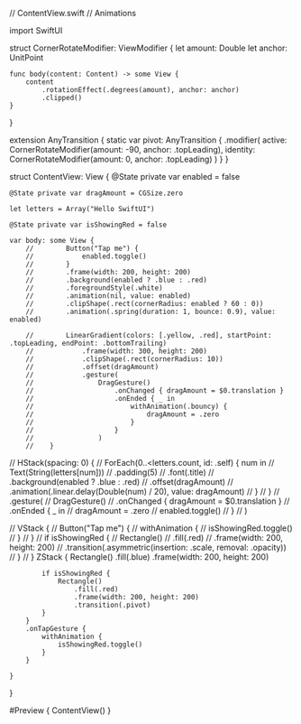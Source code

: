//  ContentView.swift
//  Animations

import SwiftUI

struct CornerRotateModifier: ViewModifier {
    let amount: Double
    let anchor: UnitPoint
    
    func body(content: Content) -> some View {
        content
            .rotationEffect(.degrees(amount), anchor: anchor)
            .clipped()
    }
}

extension AnyTransition {
    static var pivot: AnyTransition {
        .modifier(
            active: CornerRotateModifier(amount: -90, anchor: .topLeading),
            identity: CornerRotateModifier(amount: 0, anchor: .topLeading)
        )
    }
}

struct ContentView: View {
    @State private var enabled = false
    
    @State private var dragAmount = CGSize.zero
    
    let letters = Array("Hello SwiftUI")
    
    @State private var isShowingRed = false
    
    var body: some View {
        //        Button("Tap me") {
        //            enabled.toggle()
        //        }
        //        .frame(width: 200, height: 200)
        //        .background(enabled ? .blue : .red)
        //        .foregroundStyle(.white)
        //        .animation(nil, value: enabled)
        //        .clipShape(.rect(cornerRadius: enabled ? 60 : 0))
        //        .animation(.spring(duration: 1, bounce: 0.9), value: enabled)
        
        //        LinearGradient(colors: [.yellow, .red], startPoint: .topLeading, endPoint: .bottomTrailing)
        //            .frame(width: 300, height: 200)
        //            .clipShape(.rect(cornerRadius: 10))
        //            .offset(dragAmount)
        //            .gesture(
        //                DragGesture()
        //                    .onChanged { dragAmount = $0.translation }
        //                    .onEnded { _ in
        //                        withAnimation(.bouncy) {
        //                            dragAmount = .zero
        //                        }
        //                    }
        //                )
        //    }
        
//        HStack(spacing: 0) {
//            ForEach(0..<letters.count, id: \.self) { num in
//                Text(String(letters[num]))
//                    .padding(5)
//                    .font(.title)
//                    .background(enabled ? .blue : .red)
//                    .offset(dragAmount)
//                    .animation(.linear.delay(Double(num) / 20), value: dragAmount)
//            }
//        }
//        .gesture(
//            DragGesture()
//                .onChanged { dragAmount = $0.translation }
//                .onEnded { _ in
//                    dragAmount = .zero
//                    enabled.toggle()
//                }
//            )
        
//        VStack {
//            Button("Tap me") {
//                withAnimation {
//                    isShowingRed.toggle()
//                }
//            }
//            if isShowingRed {
//                Rectangle()
//                    .fill(.red)
//                    .frame(width: 200, height: 200)
//                    .transition(.asymmetric(insertion: .scale, removal: .opacity))
//            }
//        }
        ZStack {
            Rectangle()
                .fill(.blue)
                .frame(width: 200, height: 200)
            
            if isShowingRed {
                Rectangle()
                    .fill(.red)
                    .frame(width: 200, height: 200)
                    .transition(.pivot)
            }
        }
        .onTapGesture {
            withAnimation {
                isShowingRed.toggle()
            }
        }
        
    }
}

#Preview {
    ContentView()
}
